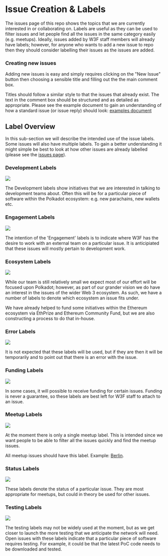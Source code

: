 # Issue Creation & Labels

The issues page of this repo shows the topics that we are currently interested in or collaborating on. Labels are useful as they can be used to filter issues and let people find all the issues in the same category easily (e.g. meetups). Ideally, issues added by W3F staff members will already have labels; however, for anyone who wants to add a new issue to repo then they should consider labelling their issues as the issues are added.


### Creating new issues

Adding new issues is easy and simply requires clicking on the "New Issue" button then choosing a sensible title and filling out the the main comment box.

Titles should follow a similar style to that the issues that already exist. The text in the comment box should be structured and as detailed as appropriate. Please see the example document to gain an understanding of how a standard issue (or issue reply) should look: [examples document](https://github.com/w3f/Web3-collaboration/blob/master/response-examples.md)

## Label Overview
In this sub-section we will describe the intended use of the issue labels. Some issues will also have multiple labels. To gain a better understanding it might simple be best to look at how other issues are already labelled (please see the [issues page](https://github.com/w3f/Web3-collaboration/issues/)).


### Development Labels
![](https://i.imgur.com/NNvE6YQ.png)

The Development labels show initiatives that we are interested in talking to development teams about. Often this will be for a particular piece of software within the Polkadot ecosystem: e.g. new parachains, new wallets etc.

### Engagement Labels
![](https://i.imgur.com/5XuMdo1.png)

The intention of the 'Engagement' labels is to indicate where W3F has the desire to work with an external team on a particular issue. It is anticipiated that these issues will mostly pertain to development work.

### Ecosystem Labels
![](https://i.imgur.com/YLdFV2m.png)

While our team is still relatively small we expect most of our effort will be focused upon Polkadot; however, as part of our grander vision we do have an interest in the issues of the wider Web 3 ecosystem. As such, we have a number of labels to denote which ecosystem an issue fits under.

We have already helped to fund some initiatives within the Ethereum ecosystem via EthPrize and Ethereum Community Fund, but we are also constructing a process to do that in-house.

### Error Labels
![](https://i.imgur.com/LicRqOj.png)

It is not expected that these labels will be used, but if they are then it will be temporarily and to point out that there is an error with the issue.

### Funding Labels
![](https://i.imgur.com/eVqBfa1.png)

In some cases, it will possible to receive funding for certain issues. Funding is never a guarantee, so these labels are best left for W3F staff to attach to an issue.

### Meetup Labels
![](https://i.imgur.com/ysANPWE.png)

At the moment there is only a single meetup label. This is intended since we want people to be able to filter all the issues quickly and find the meetup issues.

All meetup issues should have this label. Example: [Berlin](https://github.com/w3f/Web3-collaboration/issues/2).

### Status Labels
![](https://i.imgur.com/HtkIDk9.png)

These labels denote the status of a particular issue. They are most appropriate for meetups, but could in theory be used for other issues.

### Testing Labels
![](https://i.imgur.com/HpRWc5O.png)

The testing labels may not be widely used at the moment, but as we get closer to launch the more testing that we anticipate the network will need. Open issues with these labels indicate that a particular piece of software requires testing. For example, it could be that the latest PoC code needs to be downloaded and tested.
